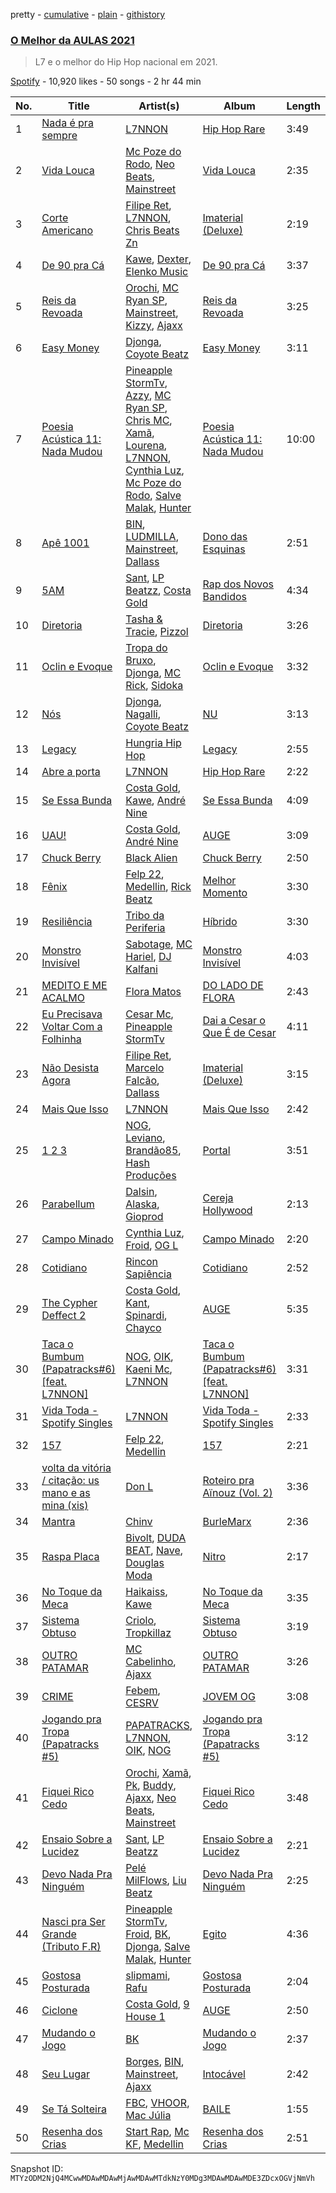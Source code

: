 pretty - [cumulative](/playlists/cumulative/37i9dQZF1DX8xOUcH7zbML.md) - [plain](/playlists/plain/37i9dQZF1DX8xOUcH7zbML) - [githistory](https://github.githistory.xyz/mackorone/spotify-playlist-archive/blob/main/playlists/plain/37i9dQZF1DX8xOUcH7zbML)

### [O Melhor da AULAS 2021](https://open.spotify.com/playlist/37i9dQZF1DX8xOUcH7zbML)

> L7 e o melhor do Hip Hop nacional em 2021.

[Spotify](https://open.spotify.com/user/spotify) - 10,920 likes - 50 songs - 2 hr 44 min

| No. | Title | Artist(s) | Album | Length |
|---|---|---|---|---|
| 1 | [Nada é pra sempre](https://open.spotify.com/track/3W9IY5jMrrDKuwbWEDvoOE) | [L7NNON](https://open.spotify.com/artist/0JjPiLQNgAFaEkwoy56B1C) | [Hip Hop Rare](https://open.spotify.com/album/6x8GefrlUjATHW7ynbVqHC) | 3:49 |
| 2 | [Vida Louca](https://open.spotify.com/track/7IG7laqVpcvIIULrwWP5SA) | [Mc Poze do Rodo](https://open.spotify.com/artist/28ie4NNTa2VW2QV4Zray8M), [Neo Beats](https://open.spotify.com/artist/6PERJZF7wohA034PAxDK0b), [Mainstreet](https://open.spotify.com/artist/25XJqeReVV38w0tR04GGBd) | [Vida Louca](https://open.spotify.com/album/3qaeGIuXmO4lNgGgerapPc) | 2:35 |
| 3 | [Corte Americano](https://open.spotify.com/track/68qqVn5kHBv4zc45SDGLnh) | [Filipe Ret](https://open.spotify.com/artist/7gJN8W0589FisSYJS17K54), [L7NNON](https://open.spotify.com/artist/0JjPiLQNgAFaEkwoy56B1C), [Chris Beats Zn](https://open.spotify.com/artist/0YOr5sV4zMMyj5xviWiFjW) | [Imaterial \(Deluxe\)](https://open.spotify.com/album/74v9BLECHPqKGRLfa24LRn) | 2:19 |
| 4 | [De 90 pra Cá](https://open.spotify.com/track/4u47lJWoqhJi8zWkZ13l7L) | [Kawe](https://open.spotify.com/artist/1TYJOhNSxMOODWiDVhuyZb), [Dexter](https://open.spotify.com/artist/76IyGPd3y2mBZCljGcke0x), [Elenko Music](https://open.spotify.com/artist/6OAAuXhPzzofYSaiIGHasL) | [De 90 pra Cá](https://open.spotify.com/album/4QIlQ87A4GYI2NUz62oK0J) | 3:37 |
| 5 | [Reis da Revoada](https://open.spotify.com/track/3RuaQEnUtAYSblbk9K16u8) | [Orochi](https://open.spotify.com/artist/3rfM2cGqF6DB0kUyytMkXx), [MC Ryan SP](https://open.spotify.com/artist/75i9GaW2MJUgt4BkdUnuUY), [Mainstreet](https://open.spotify.com/artist/25XJqeReVV38w0tR04GGBd), [Kizzy](https://open.spotify.com/artist/2NMYOlZHIEsSq7pp5jBjic), [Ajaxx](https://open.spotify.com/artist/0y7B2G0jNMGWyQJsOoRMUt) | [Reis da Revoada](https://open.spotify.com/album/6ujMps0iY2zlQqzWJYBybF) | 3:25 |
| 6 | [Easy Money](https://open.spotify.com/track/29MtvMn1yovT22Gxq2XvYV) | [Djonga](https://open.spotify.com/artist/204IwDdaHE4ymGk9Kya2pY), [Coyote Beatz](https://open.spotify.com/artist/2PhFsxtwCQLS3e9SJwDN3j) | [Easy Money](https://open.spotify.com/album/0WNkmxjBFXAuVFJpfdFLow) | 3:11 |
| 7 | [Poesia Acústica 11: Nada Mudou](https://open.spotify.com/track/6giaOyDFbE4J8iclhCdW7E) | [Pineapple StormTv](https://open.spotify.com/artist/09U6hmCerKcIJrixubiBjm), [Azzy](https://open.spotify.com/artist/1uf8uSErmKc3JVtmjVBZ83), [MC Ryan SP](https://open.spotify.com/artist/75i9GaW2MJUgt4BkdUnuUY), [Chris MC](https://open.spotify.com/artist/0obu7Om4zu9ahul5DI4JtY), [Xamã](https://open.spotify.com/artist/5YwzDz4RJfTiMHS4tdR5Lf), [Lourena](https://open.spotify.com/artist/3jLj1sAQaEpLpktyJmyGIh), [L7NNON](https://open.spotify.com/artist/0JjPiLQNgAFaEkwoy56B1C), [Cynthia Luz](https://open.spotify.com/artist/0QHGCPmM4UgeNvrNPntSlu), [Mc Poze do Rodo](https://open.spotify.com/artist/28ie4NNTa2VW2QV4Zray8M), [Salve Malak](https://open.spotify.com/artist/7zxFc10N9BP2lg73b8cwZ0), [Hunter](https://open.spotify.com/artist/20yao3GcKuVqdY7S6MAj0n) | [Poesia Acústica 11: Nada Mudou](https://open.spotify.com/album/3716y3qiVChUSJv24nvCUB) | 10:00 |
| 8 | [Apê 1001](https://open.spotify.com/track/6oVNrpMWlzS6UkQuuM8zHU) | [BIN](https://open.spotify.com/artist/1WXbiUMl1AT9Inb619xPUg), [LUDMILLA](https://open.spotify.com/artist/3CDoRporvSjdzTrm99a3gi), [Mainstreet](https://open.spotify.com/artist/25XJqeReVV38w0tR04GGBd), [Dallass](https://open.spotify.com/artist/4LAFtDzlQM89xov636hMVv) | [Dono das Esquinas](https://open.spotify.com/album/1A0a8bYGqm5tC4vgSnvDmK) | 2:51 |
| 9 | [5AM](https://open.spotify.com/track/49PonczSLhra0DxsSdSxq8) | [Sant](https://open.spotify.com/artist/7IlBcKrGUBJ0NKdnbDde89), [LP Beatzz](https://open.spotify.com/artist/3WFKRRXUORuPPdH11Spele), [Costa Gold](https://open.spotify.com/artist/7q1aEytv83jXNECmyaMhgn) | [Rap dos Novos Bandidos](https://open.spotify.com/album/2rYLZlhbWbcjNJg3PiwV9O) | 4:34 |
| 10 | [Diretoria](https://open.spotify.com/track/64Clca1w9XxHsPstad5aCX) | [Tasha & Tracie](https://open.spotify.com/artist/5Gv1C1LY8pWiYcfcdjSNMT), [Pizzol](https://open.spotify.com/artist/1LvxqCO8GOAKkDzDOXfrAK) | [Diretoria](https://open.spotify.com/album/062ycDqIDtT21UFyKlHDvO) | 3:26 |
| 11 | [Oclin e Evoque](https://open.spotify.com/track/3PnDIGbfmswMaxX386zp3X) | [Tropa do Bruxo](https://open.spotify.com/artist/4s3lxX76LwxzMdQEAFYdzv), [Djonga](https://open.spotify.com/artist/204IwDdaHE4ymGk9Kya2pY), [MC Rick](https://open.spotify.com/artist/1mvpEXClANunyiHFtAXCxt), [Sidoka](https://open.spotify.com/artist/7EyzyrMNgqiK8bMrbkOT9l) | [Oclin e Evoque](https://open.spotify.com/album/1lm0ePGaAMF91JfN3O9sI7) | 3:32 |
| 12 | [Nós](https://open.spotify.com/track/1yHEBmkI2j3lhlVLU8yuTl) | [Djonga](https://open.spotify.com/artist/204IwDdaHE4ymGk9Kya2pY), [Nagalli](https://open.spotify.com/artist/6TPJK8tv3AKKSsw0lENTQk), [Coyote Beatz](https://open.spotify.com/artist/2PhFsxtwCQLS3e9SJwDN3j) | [NU](https://open.spotify.com/album/1BGWFAkM0Oz88Dq7v369eP) | 3:13 |
| 13 | [Legacy](https://open.spotify.com/track/5fBZcYrDdbW8ghG1nK0aPC) | [Hungria Hip Hop](https://open.spotify.com/artist/0vLuOi2k62sHujIfplInlK) | [Legacy](https://open.spotify.com/album/0an0QudM4dT5TAHq3EfwUY) | 2:55 |
| 14 | [Abre a porta](https://open.spotify.com/track/203U3KPNqw5SSF1z0ZqYaw) | [L7NNON](https://open.spotify.com/artist/0JjPiLQNgAFaEkwoy56B1C) | [Hip Hop Rare](https://open.spotify.com/album/6x8GefrlUjATHW7ynbVqHC) | 2:22 |
| 15 | [Se Essa Bunda](https://open.spotify.com/track/7gMWTBRgB5CZdNDSuweCyr) | [Costa Gold](https://open.spotify.com/artist/7q1aEytv83jXNECmyaMhgn), [Kawe](https://open.spotify.com/artist/1TYJOhNSxMOODWiDVhuyZb), [André Nine](https://open.spotify.com/artist/5cc7XCY3YdVmFDYw9LklMq) | [Se Essa Bunda](https://open.spotify.com/album/6hKe3QG6yPJ3fs1f7RB1UX) | 4:09 |
| 16 | [UAU!](https://open.spotify.com/track/2jCsrXVY9u616UD2M1RMsY) | [Costa Gold](https://open.spotify.com/artist/7q1aEytv83jXNECmyaMhgn), [André Nine](https://open.spotify.com/artist/5cc7XCY3YdVmFDYw9LklMq) | [AUGE](https://open.spotify.com/album/7CouTvu1jWeekGG8frWC9x) | 3:09 |
| 17 | [Chuck Berry](https://open.spotify.com/track/23fd5EB9vHXNxDQQxikpEF) | [Black Alien](https://open.spotify.com/artist/6aCbXH85qN6xo54C7atSMx) | [Chuck Berry](https://open.spotify.com/album/08ZkA9tW2y30l2WVJjxHpu) | 2:50 |
| 18 | [Fênix](https://open.spotify.com/track/0YYpDFN3kXT9dHspUkoi3z) | [Felp 22](https://open.spotify.com/artist/56IPf5d631ccKOTmo8RFHK), [Medellin](https://open.spotify.com/artist/06zC1Z0YDLeWPBLIEAkswh), [Rick Beatz](https://open.spotify.com/artist/7y0JheeKtNA8xvm7Wo3ib9) | [Melhor Momento](https://open.spotify.com/album/6kIoVuFEULMVH6bM7u7aVI) | 3:30 |
| 19 | [Resiliência](https://open.spotify.com/track/4553asTWEDAk3NUAT4d0RR) | [Tribo da Periferia](https://open.spotify.com/artist/1xxS2WrLlgl9QNGEUCsbPG) | [Híbrido](https://open.spotify.com/album/5Jbiw69yGe9uAJ7ElPfPep) | 3:30 |
| 20 | [Monstro Invisível](https://open.spotify.com/track/2ginfOlYya4ufBRgkWFmwE) | [Sabotage](https://open.spotify.com/artist/5deK5HnwbEKvge2svL0i0B), [MC Hariel](https://open.spotify.com/artist/0pcoadNMmvrUyab1RxWBoV), [DJ Kalfani](https://open.spotify.com/artist/02RSgo6GjUSDChRsq79jTg) | [Monstro Invisível](https://open.spotify.com/album/3c3KlayVMerdIcSa6UyZf7) | 4:03 |
| 21 | [MEDITO E ME ACALMO](https://open.spotify.com/track/1L5Y2IEkzzKHY5IpONH3po) | [Flora Matos](https://open.spotify.com/artist/5Znx4PG5UsUitigaJnmZX3) | [DO LADO DE FLORA](https://open.spotify.com/album/4GWoodiAMapPzgitxYvygx) | 2:43 |
| 22 | [Eu Precisava Voltar Com a Folhinha](https://open.spotify.com/track/6JwUYZ9A0YMbKE1GfrCE8Q) | [Cesar Mc](https://open.spotify.com/artist/19JY4BpaJkAlSR4iDxB1MX), [Pineapple StormTv](https://open.spotify.com/artist/09U6hmCerKcIJrixubiBjm) | [Dai a Cesar o Que É de Cesar](https://open.spotify.com/album/54gZAkXRSRi7kmetAOBlux) | 4:11 |
| 23 | [Não Desista Agora](https://open.spotify.com/track/0n9b7WrRRZkTy8CfXjbZb4) | [Filipe Ret](https://open.spotify.com/artist/7gJN8W0589FisSYJS17K54), [Marcelo Falcão](https://open.spotify.com/artist/4r6d4drhz83kHCRVJnzgdr), [Dallass](https://open.spotify.com/artist/4LAFtDzlQM89xov636hMVv) | [Imaterial \(Deluxe\)](https://open.spotify.com/album/74v9BLECHPqKGRLfa24LRn) | 3:15 |
| 24 | [Mais Que Isso](https://open.spotify.com/track/7cwOSjgr1DexGiCOeO4mAK) | [L7NNON](https://open.spotify.com/artist/0JjPiLQNgAFaEkwoy56B1C) | [Mais Que Isso](https://open.spotify.com/album/1K7HUVEUPfDuai2PY91Hfa) | 2:42 |
| 25 | [1 2 3](https://open.spotify.com/track/7jxuLh4BCmiGRYhjq9afDV) | [NOG](https://open.spotify.com/artist/1QAoT8rjnSPy5pXpu3yiHS), [Leviano](https://open.spotify.com/artist/0xEdwBYYjxw6wk179Tq2sJ), [Brandão85](https://open.spotify.com/artist/2KwQkyJzT9r6Hh56jtfuse), [Hash Produções](https://open.spotify.com/artist/4BZ0ACrHCLropCpHJypPvV) | [Portal](https://open.spotify.com/album/3GIYmNqqqqKjj4ZmxAD9qM) | 3:51 |
| 26 | [Parabellum](https://open.spotify.com/track/51j7L6uu74k8oFTORSeWUU) | [Dalsin](https://open.spotify.com/artist/6W2jVpE55n1wT0SrpxoeFk), [Alaska](https://open.spotify.com/artist/1D8yVlgOfpn6lW5UfwOMj7), [Gioprod](https://open.spotify.com/artist/7wSJDGjIeffNmJg8pge4fH) | [Cereja Hollywood](https://open.spotify.com/album/2qgahgUUb652yrlX3hqUuu) | 2:13 |
| 27 | [Campo Minado](https://open.spotify.com/track/19ZHABf7sgrzyfsHjjLALd) | [Cynthia Luz](https://open.spotify.com/artist/0QHGCPmM4UgeNvrNPntSlu), [Froid](https://open.spotify.com/artist/45Yz90pqjzEdJzpEQg1eII), [OG L](https://open.spotify.com/artist/6usXKXCK5gkyeZ18o3Fmg6) | [Campo Minado](https://open.spotify.com/album/0EHROhQnwUidzc2Gjjmdpo) | 2:20 |
| 28 | [Cotidiano](https://open.spotify.com/track/1mrmRAy3IGhh9yr0ZQ04xN) | [Rincon Sapiência](https://open.spotify.com/artist/6syQjkQSMIrzw5cFnNRheo) | [Cotidiano](https://open.spotify.com/album/1gQDiIfLzhvOlnRLDTENpi) | 2:52 |
| 29 | [The Cypher Deffect 2](https://open.spotify.com/track/0J2treeoTyKrhn7GNyYWAa) | [Costa Gold](https://open.spotify.com/artist/7q1aEytv83jXNECmyaMhgn), [Kant](https://open.spotify.com/artist/5RHWqLCNmcKFDME3G7sxiJ), [Spinardi](https://open.spotify.com/artist/5rohxv1cRfQwpG8W9uxSle), [Chayco](https://open.spotify.com/artist/0titiXdcUTRXpX2CFeShdk) | [AUGE](https://open.spotify.com/album/7CouTvu1jWeekGG8frWC9x) | 5:35 |
| 30 | [Taca o Bumbum \(Papatracks\#6\) \[feat\. L7NNON\]](https://open.spotify.com/track/0ju0BvQYlAdWXgfbvMthrb) | [NOG](https://open.spotify.com/artist/1QAoT8rjnSPy5pXpu3yiHS), [OIK](https://open.spotify.com/artist/1B5n6jsxvFldc6Nq8Wx8VJ), [Kaeni Mc](https://open.spotify.com/artist/7ClbJj6Is5f1XDvYHQgeBd), [L7NNON](https://open.spotify.com/artist/0JjPiLQNgAFaEkwoy56B1C) | [Taca o Bumbum \(Papatracks\#6\) \[feat\. L7NNON\]](https://open.spotify.com/album/2OwNHkFAoOSY686PvtCAxG) | 3:31 |
| 31 | [Vida Toda \- Spotify Singles](https://open.spotify.com/track/1qxuVUQPbhbp4jDXaN8fJT) | [L7NNON](https://open.spotify.com/artist/0JjPiLQNgAFaEkwoy56B1C) | [Vida Toda \- Spotify Singles](https://open.spotify.com/album/0nA8Q6u0LdcF2vaJt1l3WC) | 2:33 |
| 32 | [157](https://open.spotify.com/track/6RDpNYmvVAY0NCjWKr9e40) | [Felp 22](https://open.spotify.com/artist/56IPf5d631ccKOTmo8RFHK), [Medellin](https://open.spotify.com/artist/06zC1Z0YDLeWPBLIEAkswh) | [157](https://open.spotify.com/album/42yjoPI1TbqylzR3ZCNA8a) | 2:21 |
| 33 | [volta da vitória / citação: us mano e as mina \(xis\)](https://open.spotify.com/track/23TABM0LxAzeBKJY1h27PF) | [Don L](https://open.spotify.com/artist/6U98XWjrUPnPtPBjEprDmu) | [Roteiro pra Aïnouz \(Vol\. 2\)](https://open.spotify.com/album/2lsICIaiaE3ZOYbX9vm1UL) | 3:36 |
| 34 | [Mantra](https://open.spotify.com/track/1aDiqoq9enIQrkGCGRV8zC) | [Chinv](https://open.spotify.com/artist/6NTiankZRvz9miBAa9fLuS) | [BurleMarx](https://open.spotify.com/album/00DAZzsx327EIuV27AjdhB) | 2:36 |
| 35 | [Raspa Placa](https://open.spotify.com/track/67vSSq4PsZZksXIWROcghR) | [Bivolt](https://open.spotify.com/artist/0mQoWD18BxzhN8kr1cNwgQ), [DUDA BEAT](https://open.spotify.com/artist/2QLSJqqGIstNbO6nYRR16o), [Nave](https://open.spotify.com/artist/2Xpiwporhsl8LXdC96Xs8J), [Douglas Moda](https://open.spotify.com/artist/18q7YToGWoBgzYaveHz6HK) | [Nitro](https://open.spotify.com/album/4yDw1NdadwEr9WRHp3f41y) | 2:17 |
| 36 | [No Toque da Meca](https://open.spotify.com/track/2RMuF6CjL4InD3Mg3qjrFK) | [Haikaiss](https://open.spotify.com/artist/53iGNetIf91uZx4Jb54cgb), [Kawe](https://open.spotify.com/artist/1TYJOhNSxMOODWiDVhuyZb) | [No Toque da Meca](https://open.spotify.com/album/2kA94zn81YTchmLoygnlRs) | 3:35 |
| 37 | [Sistema Obtuso](https://open.spotify.com/track/2IIWfrGNeZHvIoPeFXECRs) | [Criolo](https://open.spotify.com/artist/37ZflmHTdxkSLQuT8w9NBs), [Tropkillaz](https://open.spotify.com/artist/5bzWtCkjIAMgN93gLt56SO) | [Sistema Obtuso](https://open.spotify.com/album/6uTrdx3Dh79wHo6pwZf7By) | 3:19 |
| 38 | [OUTRO PATAMAR](https://open.spotify.com/track/48zE1jY1K1oqjpD3G6UGfH) | [MC Cabelinho](https://open.spotify.com/artist/1WQBwwssN6r8DSjUlkyUGW), [Ajaxx](https://open.spotify.com/artist/0y7B2G0jNMGWyQJsOoRMUt) | [OUTRO PATAMAR](https://open.spotify.com/album/1nb3EIZXO75bxWDz0Agxfo) | 3:26 |
| 39 | [CRIME](https://open.spotify.com/track/6VZ4iuA1y0utK4YR9dMfhu) | [Febem](https://open.spotify.com/artist/2Ip2jiEjsSe8pmRBzwTv5N), [CESRV](https://open.spotify.com/artist/1qJG1PpAGl1FnzYyCDU7x1) | [JOVEM OG](https://open.spotify.com/album/62rhAAgqTCXMeM5xXGOXMJ) | 3:08 |
| 40 | [Jogando pra Tropa \(Papatracks \#5\)](https://open.spotify.com/track/1C9ZpyJ0NXXICEpl3F2LnZ) | [PAPATRACKS](https://open.spotify.com/artist/30GGHusua7pg9r6HROkNe0), [L7NNON](https://open.spotify.com/artist/0JjPiLQNgAFaEkwoy56B1C), [OIK](https://open.spotify.com/artist/1B5n6jsxvFldc6Nq8Wx8VJ), [NOG](https://open.spotify.com/artist/1QAoT8rjnSPy5pXpu3yiHS) | [Jogando pra Tropa \(Papatracks \#5\)](https://open.spotify.com/album/78Q8fuVzxNPb8gFXFjZHyW) | 3:12 |
| 41 | [Fiquei Rico Cedo](https://open.spotify.com/track/6tfEPfl4xxKUj4fAKsUd7w) | [Orochi](https://open.spotify.com/artist/3rfM2cGqF6DB0kUyytMkXx), [Xamã](https://open.spotify.com/artist/5YwzDz4RJfTiMHS4tdR5Lf), [Pk](https://open.spotify.com/artist/5xYkM2vMrE23taj6tl7qkm), [Buddy](https://open.spotify.com/artist/5OQwCMHaNZ6FtVcVNkkShY), [Ajaxx](https://open.spotify.com/artist/0y7B2G0jNMGWyQJsOoRMUt), [Neo Beats](https://open.spotify.com/artist/6PERJZF7wohA034PAxDK0b), [Mainstreet](https://open.spotify.com/artist/25XJqeReVV38w0tR04GGBd) | [Fiquei Rico Cedo](https://open.spotify.com/album/4PlhyAkvqUyaxsmbFtRyNS) | 3:48 |
| 42 | [Ensaio Sobre a Lucidez](https://open.spotify.com/track/6WiFXuZujq4OGzpUaVNdJI) | [Sant](https://open.spotify.com/artist/7IlBcKrGUBJ0NKdnbDde89), [LP Beatzz](https://open.spotify.com/artist/3WFKRRXUORuPPdH11Spele) | [Ensaio Sobre a Lucidez](https://open.spotify.com/album/7MXCmqKnVAihgDz0NmLKo1) | 2:21 |
| 43 | [Devo Nada Pra Ninguém](https://open.spotify.com/track/4qYgew4H5ucqmGVy1S7nXJ) | [Pelé MilFlows](https://open.spotify.com/artist/4WbHbolEKZIhnkO2xv2Lm0), [Liu Beatz](https://open.spotify.com/artist/106xNJkxSAfb0o8GIt6joQ) | [Devo Nada Pra Ninguém](https://open.spotify.com/album/3Kfx5MLhkdAW6zgqqGX9zH) | 2:25 |
| 44 | [Nasci pra Ser Grande \(Tributo F.R\)](https://open.spotify.com/track/49i8wNWQTGGIQ6qVzz24WA) | [Pineapple StormTv](https://open.spotify.com/artist/09U6hmCerKcIJrixubiBjm), [Froid](https://open.spotify.com/artist/45Yz90pqjzEdJzpEQg1eII), [BK](https://open.spotify.com/artist/1YOVBTvznjiDvtAj4ExHeo), [Djonga](https://open.spotify.com/artist/204IwDdaHE4ymGk9Kya2pY), [Salve Malak](https://open.spotify.com/artist/7zxFc10N9BP2lg73b8cwZ0), [Hunter](https://open.spotify.com/artist/20yao3GcKuVqdY7S6MAj0n) | [Egito](https://open.spotify.com/album/4moJlrEu4yXy0LVgnGkBvd) | 4:36 |
| 45 | [Gostosa Posturada](https://open.spotify.com/track/0QrZOO5aW18qjKHbjcClWu) | [slipmami](https://open.spotify.com/artist/1tnx55teqOt1cV6IlKcgNs), [Rafu](https://open.spotify.com/artist/2wrb1WRmxjvwtnyjPXOnvk) | [Gostosa Posturada](https://open.spotify.com/album/3mp2ekGulGPeycSW8kugCr) | 2:04 |
| 46 | [Ciclone](https://open.spotify.com/track/1pb4ktZiCunvAuydby6ShX) | [Costa Gold](https://open.spotify.com/artist/7q1aEytv83jXNECmyaMhgn), [9 House 1](https://open.spotify.com/artist/4eUYNeBKjOt3V2gR2pN3tP) | [AUGE](https://open.spotify.com/album/7CouTvu1jWeekGG8frWC9x) | 2:50 |
| 47 | [Mudando o Jogo](https://open.spotify.com/track/0n7hX17pcm1rTyORz3ej38) | [BK](https://open.spotify.com/artist/1YOVBTvznjiDvtAj4ExHeo) | [Mudando o Jogo](https://open.spotify.com/album/25WHNnZ57AAgpmXgoPmQ3u) | 2:37 |
| 48 | [Seu Lugar](https://open.spotify.com/track/7xPuG4zgAHk0f0Dqkp2Yig) | [Borges](https://open.spotify.com/artist/6jBww4kwlSrjaNYP7AQPtX), [BIN](https://open.spotify.com/artist/1WXbiUMl1AT9Inb619xPUg), [Mainstreet](https://open.spotify.com/artist/25XJqeReVV38w0tR04GGBd), [Ajaxx](https://open.spotify.com/artist/0y7B2G0jNMGWyQJsOoRMUt) | [Intocável](https://open.spotify.com/album/0tPRn8Y8Xmj6xErQPnuExw) | 2:42 |
| 49 | [Se Tá Solteira](https://open.spotify.com/track/6a5JCYemYOR4lta1mzaetS) | [FBC](https://open.spotify.com/artist/29QKtXMaVczUBDiI3aPBWS), [VHOOR](https://open.spotify.com/artist/0aEDa47F4RWuk4Udm0SEoH), [Mac Júlia](https://open.spotify.com/artist/0xXEI1dXDaCOmkIPNYtPWF) | [BAILE](https://open.spotify.com/album/0PsH3WANJaTcff9FpPDE6i) | 1:55 |
| 50 | [Resenha dos Crias](https://open.spotify.com/track/4Gp8bDpB5tCJojW1YaQxHE) | [Start Rap](https://open.spotify.com/artist/0ID7bamr7fhqeETHBZoCFl), [Mc KF](https://open.spotify.com/artist/2zaQ4hz4xLgGGtABoUS8kf), [Medellin](https://open.spotify.com/artist/06zC1Z0YDLeWPBLIEAkswh) | [Resenha dos Crias](https://open.spotify.com/album/2oJHuHGWOE0s15RLZEeJiz) | 2:51 |

Snapshot ID: `MTYzODM2NjQ4MCwwMDAwMDAwMjAwMDAwMTdkNzY0MDg3MDAwMDAwMDE3ZDcxOGVjNmVh`
